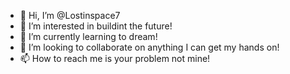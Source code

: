 - 👋 Hi, I’m @Lostinspace7
- 👀 I’m interested in buildint the future!
- 🌱 I’m currently learning to dream!
- 💞️ I’m looking to collaborate on anything I can get my hands on!
- 📫 How to reach me is your problem not mine!

<!---
Lostinspace7/Lostinspace7 is a ✨ special ✨ repository because its `README.md` (this file) appears on your GitHub profile.
You can click the Preview link to take a look at your changes.
--->
